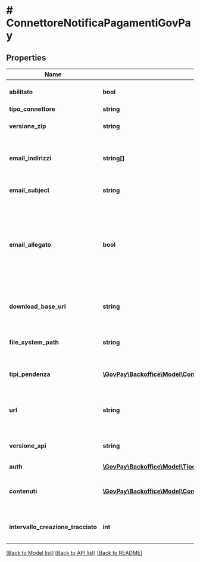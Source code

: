 # # ConnettoreNotificaPagamentiGovPay

## Properties

Name | Type | Description | Notes
------------ | ------------- | ------------- | -------------
**abilitato** | **bool** | Indica se il connettore e&#39; abilitato |
**tipo_connettore** | **string** |  |
**versione_zip** | **string** | Versione del file zip prodotto. | [optional]
**email_indirizzi** | **string[]** | Indirizzi Email al quale verra&#39; spedito il tracciato | [optional]
**email_subject** | **string** | Subject da inserire nella mail | [optional]
**email_allegato** | **bool** | Indica se inviare il tracciato come allegato all&#39;email oppure se inserire nel messaggio il link al download | [optional]
**download_base_url** | **string** | URL base del link dove scaricare il tracciato | [optional]
**file_system_path** | **string** | Path nel quale verra&#39; salvato il tracciato | [optional]
**tipi_pendenza** | [**\GovPay\Backoffice\Model\ConnettoreNotificaPagamentiTipiPendenzaInner[]**](ConnettoreNotificaPagamentiTipiPendenzaInner.md) | tipi pendenza da includere nel tracciato | [optional]
**url** | **string** | URL Base del servizio rest di ricezione dei dati | [optional]
**versione_api** | **string** | Versione delle API di integrazione utilizzate. | [optional]
**auth** | [**\GovPay\Backoffice\Model\TipoAutenticazione**](TipoAutenticazione.md) |  | [optional]
**contenuti** | [**\GovPay\Backoffice\Model\ContenutoNotificaPagamentiGovpay[]**](ContenutoNotificaPagamentiGovpay.md) | Lista dei contenuti da inviare al servizio REST | [optional]
**intervallo_creazione_tracciato** | **int** | intervallo di creazione del tracciato in ore |

[[Back to Model list]](../../README.md#models) [[Back to API list]](../../README.md#endpoints) [[Back to README]](../../README.md)
